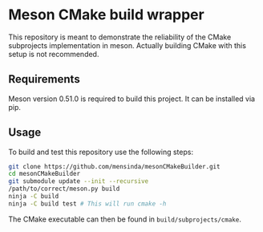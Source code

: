 # Meson CMake build wrapper

This repository is meant to demonstrate the reliability of the CMake
subprojects implementation in meson. Actually building CMake with
this setup is not recommended.

## Requirements

Meson version 0.51.0 is required to build this project. It can
be installed via pip.

## Usage

To build and test this repository use the following steps:

```bash
git clone https://github.com/mensinda/mesonCMakeBuilder.git
cd mesonCMakeBuilder
git submodule update --init --recursive
/path/to/correct/meson.py build
ninja -C build
ninja -C build test # This will run cmake -h
```

The CMake executable can then be found in `build/subprojects/cmake`.
